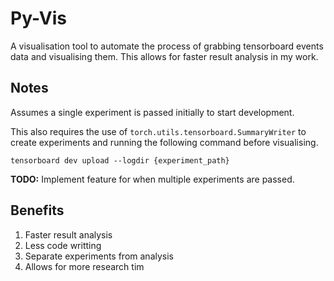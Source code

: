# Py-Vis
A visualisation tool to automate the process of grabbing tensorboard events
data and visualising them.  This allows for faster result analysis in my work.

## Notes
Assumes a single experiment is passed initially to start development.

This also requires the use of `torch.utils.tensorboard.SummaryWriter` to create experiments and running the following command before visualising.

```
tensorboard dev upload --logdir {experiment_path}
```

**TODO:** Implement feature for when multiple experiments are passed.

## Benefits
1. Faster result analysis
2. Less code writting
3. Separate experiments from analysis
4. Allows for more research tim
